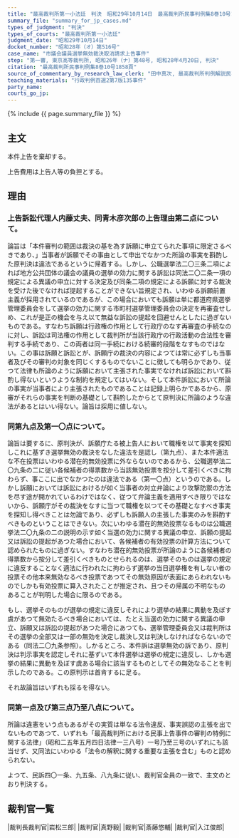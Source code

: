 ```yaml
---
title: "最高裁判所第一小法廷　判決　昭和29年10月14日　最高裁判所民事判例集8巻10号1858頁"
summary_file: "summary_for_jp_cases.md"
types_of_judgment: "判決"
types_of_courts: "最高裁判所第一小法廷"
judgment_date: "昭和29年10月14日"
docket_number: "昭和28年（オ）第516号"
case_name: "市議会議員選挙無効裁決取消請求上告事件"
step: "第一審, 東京高等裁判所, 昭和26年（ナ）第48号, 昭和28年4月20日, 判決"
citation: "最高裁判所民事判例集8巻10号1858頁"
source_of_commentary_by_research_law_clerk: "田中真次, 最高裁判所判例解説民事篇昭和29年度号154頁"
teaching_materials: "行政判例百選2第7版135事件"
party_name:
courts_go_jp:
---
```



{% include {{ page.summary_file }}  %}







## 主文


本件上告を棄却する。

上告費用は上告人等の負担とする。





## 理由


### 上告訴訟代理人内藤丈夫、同青木彦次郎の上告理由第二点について。

論旨は「本件審判の範囲は裁決の基を為す訴願に申立てられた事項に限定さるべきであり、」当事者が訴願でその事由として申出でなかつた所論の事実を斟酌した原判決は違法であるというに帰着する。しかし、公職選挙法二〇三条二項によれば地方公共団体の議会の議員の選挙の効力に関する訴訟は同法二〇二条一項の規定による異議の申立に対する決定及び同条二項の規定による訴願に対する裁決を受けた後でなければ提起することができない旨規定され、いわゆる訴願前置主義が採用されているのであるが、この場合においても訴願は単に都道府県選挙管理委員会をして選挙の効力に関する市町村選挙管理委員会の決定を再審査せしめ、これが是正の機会を与え以て無益な訴訟の提起を回避せんとしたに過ぎないものである。すなわち訴願は行政権の作用として行政庁のなす再審査の手続なのに対し、訴訟は司法権の作用として裁判所が当該行政庁の行政活動の合法性を審判する手続であり、この両者は同一手続における続審的段階をなすものではない。この事は訴願と訴訟とが、訴願庁の裁決の内容によつては常に必ずしも当事者及びその審判の対象を同じくするものでないことに徴しても明らかであり、従つて法律も所論のように訴願において主張された事実でなければ訴訟において斟酌し得ないというような制約を規定してはいない。そして本件訴訟において所論の事実が当事者により主張されたものであることは記録上明らかであるから、原審がそれらの事実を判断の基礎として斟酌したからとて原判決に所論のような違法があるとはいい得ない。論旨は採用に値しない。

### 同第九点及第一〇点について。

論旨は要するに、原判決が、訴願庁たる被上告人において職権を以て事実を探知しこれに基ずき選挙無効の裁決をなした違法を是認し（第九点）、また本件適法な不在投票はいわゆる潜在的無効投票に外ならないのであるから、公職選挙法二〇九条の二に従い各候補者の得票数から当該無効投票を按分して差引くべきに拘わらず、事ここに出でなかつたのは違法である（第一〇点）というのである。しかし訴願においては訴訟におけるが如く当事者の対立弁論により攻撃防禦の方法を尽す途が開かれているわけではなく、従つて弁論主義を適用すべき限りではないから、訴願庁がその裁決をなすに当つて職権を以つてその基礎となすべき事実を探知し得べきことは勿論であり、必ずしも訴願人の主張した事実のみを斟酌すべきものということはできない。次にいわゆる潜在的無効投票なるものは公職選挙法二〇九条の二の説明の示す如く当選の効力に関する異議の申立、訴願の提起又は訴訟の提起があつた場合において、各候補者の有効投票の計算方法について認められたものに過ぎない。すなわち潜在的無効投票が所論のように各候補者の得票数から按分して差引くべきものとせられるのは、選挙そのものは選挙の規定に違反することなく適法に行われたに拘わらず選挙の当日選挙権を有しない者の投票その他本来無効なるべき投票であつてその無効原因が表面にあらわれないものでしかも有効投票に算入されたことが推定され、且つその帰属の不明なものあることが判明した場合に限るのである。

もし、選挙そのものが選挙の規定に違反しそれにより選挙の結果に異動を及ぼす虞があつて無効たるべき場合においては、たとえ当選の効力に関する異議の申立、訴願又は訴訟の提起があつた場合にあつても、選挙管理委員会又は裁判所はその選挙の全部又は一部の無効を決定し裁決し又は判決しなければならないのである（同法二〇九条参照）。しかるところ、本件訴は選挙無効の訴であり、原判決は判示事実を認定しそれに基ずいて本件選挙は選挙の規定に違反し、しかも選挙の結果に異動を及ぼす虞ある場合に該当するものとしてその無効なることを判示したのである。この原判示は首肯するに足る。

それ故論旨はいずれも採るを得ない。

### 同第一点及び第三点乃至八点について。

所論は違憲をいう点もあるがその実質は単なる法令違反、事実誤認の主張を出でないものであつて、いずれも「最高裁判所における民事上告事件の審判の特例に関する法律」（昭和二五年五月四日法律一三八号）一号乃至三号のいずれにも該当せず、又同法にいわゆる「法令の解釈に関する重要な主張を含む」ものと認められない。

よつて、民訴四〇一条、九五条、八九条に従い、裁判官全員の一致で、主文のとおり判決する。

## 裁判官一覧

|裁判長裁判官|岩松三郎|
|裁判官|真野毅|
|裁判官|斎藤悠輔|
|裁判官|入江俊郎|



